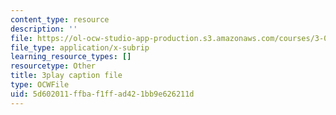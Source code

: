 ```yaml
---
content_type: resource
description: ''
file: https://ol-ocw-studio-app-production.s3.amazonaws.com/courses/3-091sc-introduction-to-solid-state-chemistry-fall-2010/5d602011ffbaf1ffad421bb9e626211d_U_dpm7SCIpg.srt
file_type: application/x-subrip
learning_resource_types: []
resourcetype: Other
title: 3play caption file
type: OCWFile
uid: 5d602011-ffba-f1ff-ad42-1bb9e626211d
---
```

